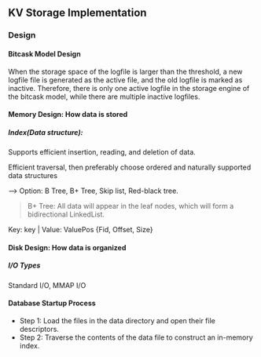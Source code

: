## KV Storage Implementation

### Design

#### Bitcask Model Design

When the storage space of the logfile is larger than the threshold, a new logfile file is generated as the active file,
and the old logfile is marked as inactive. Therefore, there is only one active logfile in the storage engine of the
bitcask model, while there are multiple inactive logfiles.

#### Memory Design: How data is stored

##### Index(Data structure):

Supports efficient insertion, reading, and deletion of data.

Efficient traversal, then preferably choose ordered and naturally supported data structures

--> Option: B Tree, B+ Tree, Skip list, Red-black tree.

> B+ Tree: All data will appear in the leaf nodes, which will form a bidirectional LinkedList.

Key: key | Value: ValuePos {Fid, Offset, Size}

#### Disk Design: How data is organized

##### I/O Types

Standard I/O, MMAP I/O

#### Database Startup Process

- Step 1: Load the files in the data directory and open their file descriptors.
- Step 2: Traverse the contents of the data file to construct an in-memory index.